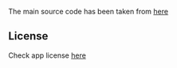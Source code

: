 The main source code has been taken from [here](https://github.com/Secure-File-Manager/Secure-File-Manager)

## License
Check app license [here](https://github.com/bumbumapp/FileManager/blob/master/LICENSE)


